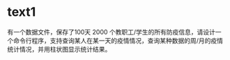 # text1
有一个数据文件，保存了100天 2000 个教职工/学生的所有防疫信息，请设计一个命令行程序，支持查询某人在某一天的疫情情况，查询某种数据的周/月的疫情统计情况，并用柱状图显示统计结果。

